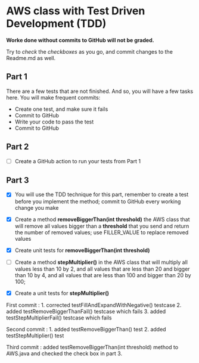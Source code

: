 # AWS class with Test Driven Development (TDD)
**Worke done without commits to GitHub will not be graded.**

Try to *check* the *checkboxes* as you go, and commit changes to the Readme.md as well.

## Part 1
There are a few tests that are not finished. And so, you will have a few tasks here.
You will make frequent commits:
* Create one test, and make sure it fails
* Commit to GitHub
* Write your code to pass the test
* Commit to GitHub
## Part 2
* [ ] Create a GitHub action to run your tests from Part 1
## Part 3 
* [x] You will use the TDD technique for this part, remember to create a test before you implement the method; commit to GitHub every working change you make
* [x] Create a method **removeBiggerThan(int threshold)** the AWS class that will remove all values bigger than a **threshold** that you send and return the number of removed values; use FILLER_VALUE to replace removed values
* [x] Create unit tests for **removeBiggerThan(int threshold)**
* [ ] Create a method **stepMultiplier()** in the AWS class that will multiply all values less than 10 by 2, and all values that are less than 20 and bigger than 10 by 4, and all values that are less than 100 and bigger than 20 by 100;
* [x] Create a unit tests for **stepMultiplier()**



First commit :  1. corrected testFillAndExpandWithNegative() testcase
		2. added testRemoveBiggerThanFail() testcase which fails
		3. added testStepMultiplierFail() testcase which fails

Second commit : 1. added testRemoveBiggerThan() test
                2. added testStepMultiplier() test


Third commit : added testRemoveBiggerThan(int threshold) method to AWS.java and checked the check box in part 3.  
